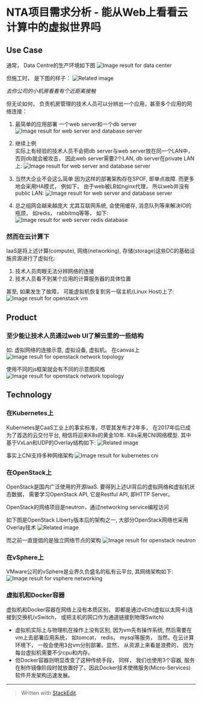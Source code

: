 # NTA项目需求分析 - 能从Web上看看云计算中的虚拟世界吗

## Use Case

通常， Data Centre的生产环境如下图
![Image result for data center](https://9to5mac.files.wordpress.com/2017/11/data-center.jpg?quality=82&strip=all&w=1500)

但施工时， 是下图的样子：
![Related image](http://www.datacenterknowledge.com/sites/datacenterknowledge.com/files/styles/article_featured_standard/public/server%20cable%20data%20center%20generic%20getty_0.jpg?itok=xskb_KT1)

*去你公司的小机房看看有个近距离接触*

但无论如何， 负责机房管理的技术人员可以分辨出一个应用，甚至多个应用的网络连接：

1. 最简单的应用部署
一个web server和一个db server
![Image result for web server and database server](https://assets.digitalocean.com/articles/HAProxy/web_server.png)

3. 继续上例   
实际上有经验的技术人员不会把db server与web server放在同一个LAN中， 否则db就会被攻击， 因此web server需要2个LAN, db server在private LAN上:
![Image result for web server and database server](https://assets.digitalocean.com/articles/architecture/separate_database.png)

4. 当然大企业不会这么简单
因为这样的部署架构存在SPOF,  即单点故障. 而更多地会采用HA模式， 例如下， 由于web被LB如nginx代理， 所以web并没有public LAN: 
![Image result for web server and database server](http://www.patriceguay.com/wp-content/uploads/2010/03/web_cluster_and_mysql_db_cluster.png)

5. 总之组网会越来越庞大
尤其互联网系统, 会使用缓存, 消息队列等来解决IO的瓶颈， 如redis， rabbitmq等等， 如下:
![Image result for web server  redis database](https://i.stack.imgur.com/4JQ3s.png)

### 然而在云计算下

IaaS是将上述计算(compute), 网络(networking), 存储(storage)这些DC的基础设施资源进行了虚拟化:

1. 技术人员肉眼无法分辨网络的连接
2. 技术人员看不到某个应用的计算服务器的具体位置

甚至, 如果发生了故障， 可能虚拟机恢复到另一宿主机(Linux Host)上了: 
![Image result for openstack vm](http://blog.zhaw.ch/icclab/files/2014/09/migration.jpg)

## Product

### 至少能让技术人员通过web UI了解云里的一些结构

如: 虚拟网络的连接示意, 虚拟设备, 虚拟机。 在canvas上
![Image result for openstack network topology](https://ask.openstack.org/upfiles/13938656635969549.png)

使用不同的js框架就会有不同的示意图风格
![Image result for openstack network topology](https://elastx.se/sites/default/files/inline-images/network-topology_1.png)

## Technology

### 在Kubernetes上

Kubernetes是CaaS工业上的事实标准，尽管其发布才2年多， 在2017年后已成为了首选的云交付平台, 相信将迎来K8s的黄金10年. K8s采用CNI网络模型. 其中基于VxLan和UDP的Overlay结构如下: 
![Related image](https://cdn-images-1.medium.com/max/1488/1*Cix7J5w0PjhT_FknVVpkTw.png)

事实上CNI支持多种网络架构
![Image result for kubernetes cni](https://cdn-images-1.medium.com/max/1600/1*ErMHOdRWlfmqgupiHswSBw.png)

### 在OpenStack上

OpenStack是国内广泛使用的开源IaaS. 要得到上述UI背后的虚拟网络和虚拟机状态数据， 需要学习OpenStack API, 它是Restful API, 即HTTP Server。

OpenStack的网络项目是neutron，通过networking service编程访问

如下图是OpenStack Liberty版本后的架构之一, 大部分OpenStack网络也采用Overlay技术
![Related image](http://cfile2.uf.tistory.com/image/27643F45564BC2550C58CA)

而之前一直提倡的是独立网络节点的架构
![Image result for openstack neutron](https://ilearnstack.files.wordpress.com/2013/10/neutron-physnet-diagram1.png)

### 在vSphere上

VMware公司的vSphere是业界久负盛名的私有云平台, 其网络架构如下: 
![Image result for vsphere networking](https://i1.wp.com/www.myvirtualjourney.com/wp-content/uploads/2017/04/Troubleshooting-vSphere-Distributed-Switch.png?resize=558%2C367&ssl=1)

### 虚拟机和Docker容器

虚拟机和Docker容器在网络上没有本质区别， 即都是通过vEth(虚拟以太网卡)连接到交换机(vSwitch， 或把主机的网口作为通道链接到物理Switch)

* 虚拟机实际上与物理机在操作上没有区别, 因为vm先有操作系统, 然后需要在vm上去部署应用系统， 如tomcat， redis， mysql等服务， 当然，在云计算环境下， 一般会使用3台vm分别部署。显然， 从资源上来看是浪费的， 因为每台虚拟机需要不少cpu和内存。
* 但Docker容器则明显改变了这种传统手段， 同样， 我们也使用3个容器, 服务在制作镜像阶段时就放置好了。因此Docker技术使微服务(Micro-Services)软件开发架构迅速发展。


----------


> Written with [StackEdit](https://stackedit.io/).
<!--stackedit_data:
eyJoaXN0b3J5IjpbNzI3NTg1OTY3XX0=
-->